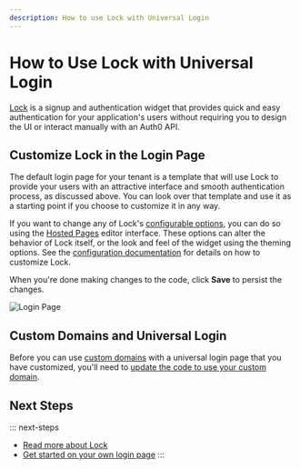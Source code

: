 ```yaml
---
description: How to use Lock with Universal Login
---
```

# How to Use Lock with Universal Login

[Lock](/libraries/lock) is a signup and authentication widget that provides quick and easy authentication for your application's users without requiring you to design the UI or interact manually with an Auth0 API.

## Customize Lock in the Login Page

The default login page for your tenant is a template that will use Lock to provide your users with an attractive interface and smooth authentication process, as discussed above. You can look over that template and use it as a starting point if you choose to customize it in any way.

If you want to change any of Lock's [configurable options](/libraries/lock/configuration), you can do so using the [Hosted Pages](${manage_url}/#/login_page) editor interface. These options can alter the behavior of Lock itself, or the look and feel of the widget using the theming options. See the [configuration documentation](/libraries/lock/v11/configuration) for details on how to customize Lock.

When you're done making changes to the code, click **Save** to persist the changes.

![Login Page](/media/articles/hosted-pages/hlp-lock.png)

## Custom Domains and Universal Login

Before you can use [custom domains](/custom-domains) with a universal login page that you have customized, you'll need to [update the code to use your custom domain](/custom-domains/additional-configuration#universal-login).

## Next Steps

::: next-steps
* [Read more about Lock](/libraries/lock)
* [Get started on your own login page](${manage_url}/#/login_page)
:::
